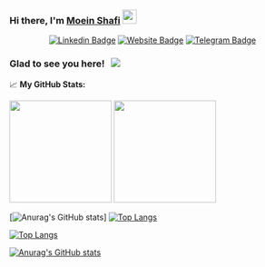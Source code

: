 
### Hi there, I'm <a href="https://moeinshafi.ir" target="_blank">Moein Shafi</a> <img src="https://media.giphy.com/media/hvRJCLFzcasrR4ia7z/giphy.gif" width="25px">

<div align="center">

[![Linkedin Badge](https://img.shields.io/badge/-LinkedIn-0e76a8?style=flat-square&logo=Linkedin&logoColor=white)](https://linkedin.com/in/moein-shãfi-a79152198/)
[![Website Badge](https://img.shields.io/badge/Website-3b5998?style=flat-square&logo=google-chrome&logoColor=white)](https://moeinshafi.ir)
[![Telegram Badge](https://img.shields.io/badge/-Telegram-0088cc?style=flat-square&logo=Telegram&logoColor=white)](https://t.me/MoeinShafi)
</div>

### Glad to see you here! &nbsp; ![](https://visitor-badge.glitch.me/badge?page_id=page.id)


📈 **My GitHub Stats:**

<p>
  <img height="180em" src="https://github-readme-stats.vercel.app/api?username=moein-shafi&show_icons=true&hide_border=true" />
  <img height="180em" src="https://github-readme-stats.vercel.app/api/top-langs/?username=moein-shafi&ide_border=true&layout=compact&langs_count=10"/>
</p>


[![Anurag's GitHub stats](https://github-readme-stats.vercel.app/api?username=moein-shafi&show_icons=true&theme=radical)]
[![Top Langs](https://github-readme-stats.vercel.app/api/top-langs/?username=moein-shafi&layout=compact&langs_count=9&hide=css,html,tex&theme=radical)](https://github.com/anuraghazra/github-readme-stats)


[![Top Langs](https://github-readme-stats.vercel.app/api/top-langs/?username=moein-shafi&langs_count=10&layout=compact)](https://github.com/anuraghazra/github-readme-stats)


[![Anurag's GitHub stats](https://github-readme-stats.vercel.app/api?username=moein-shafi&count_private=true&show_icons=true&include_all_commits=true)](https://github.com/anuraghazra/github-readme-stats)

